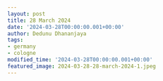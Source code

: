 ```yaml
---
layout: post
title: 28 March 2024
date: '2024-03-28T00:00:00.001+00:00'
author: Dedunu Dhananjaya
tags:
- germany
- cologne
modified_time: '2024-03-28T00:00:00.001+00:00'
featured_image: 2024-03-28-28-march-2024-1.jpeg
---
```

